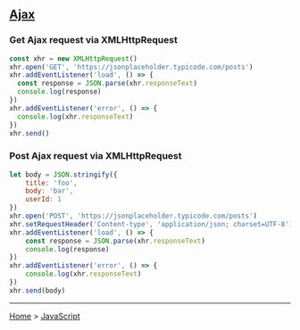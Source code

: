 ## [Ajax](https://developer.mozilla.org/en-US/docs/Web/Guide/AJAX "Ajax")

### Get Ajax request via XMLHttpRequest

```javascript
const xhr = new XMLHttpRequest()
xhr.open('GET', 'https://jsonplaceholder.typicode.com/posts')
xhr.addEventListener('load', () => {
  const response = JSON.parse(xhr.responseText)
  console.log(response)
})
xhr.addEventListener('error', () => {
  console.log(xhr.responseText)
})
xhr.send()
```

### Post Ajax request via XMLHttpRequest

```javascript
let body = JSON.stringify({
	title: 'foo',
	body: 'bar',
	userId: 1
})
xhr.open('POST', 'https://jsonplaceholder.typicode.com/posts')
xhr.setRequestHeader('Content-type', 'application/json; charset=UTF-8')
xhr.addEventListener('load', () => {
	const response = JSON.parse(xhr.responseText)
	console.log(response)
})
xhr.addEventListener('error', () => {
	console.log(xhr.responseText)
})
xhr.send(body)
```

---
[Home](/README.md) > [JavaScript](javascript.md)

